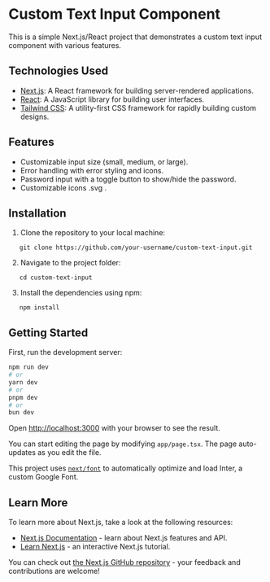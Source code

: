 # Custom Text Input Component

This is a simple Next.js/React project that demonstrates a custom text input component with various features.

## Technologies Used

- [Next.js](https://nextjs.org/): A React framework for building server-rendered applications.
- [React](https://reactjs.org/): A JavaScript library for building user interfaces.
- [Tailwind CSS](https://tailwindcss.com/): A utility-first CSS framework for rapidly building custom designs.

## Features

- Customizable input size (small, medium, or large).
- Error handling with error styling and icons.
- Password input with a toggle button to show/hide the password.
- Customizable icons .svg .

## Installation

1. Clone the repository to your local machine:

```shell
   git clone https://github.com/your-username/custom-text-input.git
   ```
2. Navigate to the project folder:

```shell
   cd custom-text-input
   ```
3. Install the dependencies using npm:

```shell
   npm install
   ```
## Getting Started

First, run the development server:

```bash
npm run dev
# or
yarn dev
# or
pnpm dev
# or
bun dev
```

Open [http://localhost:3000](http://localhost:3000) with your browser to see the result.

You can start editing the page by modifying `app/page.tsx`. The page auto-updates as you edit the file.

This project uses [`next/font`](https://nextjs.org/docs/basic-features/font-optimization) to automatically optimize and load Inter, a custom Google Font.

## Learn More

To learn more about Next.js, take a look at the following resources:

- [Next.js Documentation](https://nextjs.org/docs) - learn about Next.js features and API.
- [Learn Next.js](https://nextjs.org/learn) - an interactive Next.js tutorial.

You can check out [the Next.js GitHub repository](https://github.com/vercel/next.js/) - your feedback and contributions are welcome!

